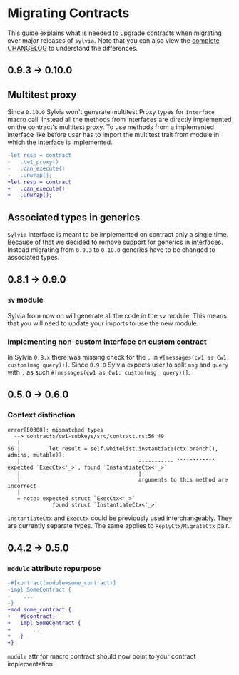 # Migrating Contracts

This guide explains what is needed to upgrade contracts when migrating over major releases of `sylvia`. Note that you can also view the [complete CHANGELOG](https://github.com/CosmWasm/sylvia/blob/main/CHANGELOG.md) to understand the differences.

## 0.9.3 -> 0.10.0

## Multitest proxy

Since `0.10.0` Sylvia won't generate multitest Proxy types for `interface` macro call. Instead all the methods from interfaces are directly implemented on the contract's multitest proxy.
To use methods from a implemented interface like before user has to import the multitest trait from module in which the interface is implemented.

```diff
-let resp = contract
-   .cw1_proxy()
-   .can_execute()
-   .unwrap();
+let resp = contract
+   .can_execute()
+   .unwrap();
```

## Associated types in generics

`Sylvia` interface is meant to be implemented on contract only a single time. Because of that we decided to remove support for generics in interfaces.
Instead migrating from `0.9.3` to `0.10.0` generics have to be changed to associated types.

## 0.8.1 -> 0.9.0

### `sv` module

Sylvia from now on will generate all the code in the `sv` module. This means that you will need to update your imports to use the new module.

### Implementing non-custom interface on custom contract

In Sylvia `0.8.x` there was missing check for the `,` in `#[messages(cw1 as Cw1: custom(msg query))]`.
Since `0.9.0` Sylvia expects user to split `msg` and `query` with `,` as such `#[messages(cw1 as Cw1: custom(msg, query))]`.

## 0.5.0 -> 0.6.0

### Context distinction

```
error[E0308]: mismatched types
  --> contracts/cw1-subkeys/src/contract.rs:56:49
   |
56 |         let result = self.whitelist.instantiate(ctx.branch(), admins, mutable)?;
   |                                     ----------- ^^^^^^^^^^^^ expected `ExecCtx<'_>`, found `InstantiateCtx<'_>`
   |                                     |
   |                                     arguments to this method are incorrect
   |
   = note: expected struct `ExecCtx<'_>`
              found struct `InstantiateCtx<'_>`
```

`InstantiateCtx` and `ExecCtx` could be previously used interchangeably. They are currently separate
  types. The same applies to `ReplyCtx`/`MigrateCtx` pair.

## 0.4.2 -> 0.5.0

### `module` attribute repurpose

```diff
-#[contract(module=some_contract)]
-impl SomeContract {
-    ...
-}
+mod some_contract {
+   #[contract]
+   impl SomeContract {
+       ...
+   }
+}
```

`module` attr for macro contract should now point to your contract implementation
